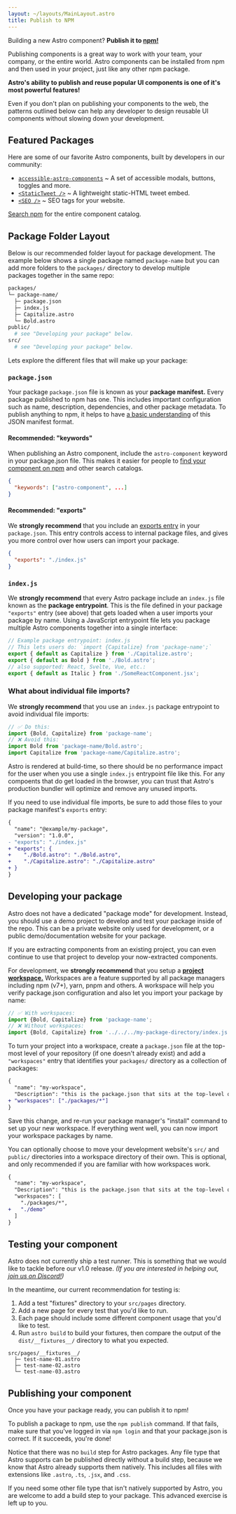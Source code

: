 ```yaml
---
layout: ~/layouts/MainLayout.astro
title: Publish to NPM
---
```


Building a new Astro component? **Publish it to [npm!](https://npmjs.com/)**

Publishing components is a great way to work with your team, your company, or the entire world. Astro components can be installed from npm and then used in your project, just like any other npm package.

**Astro's ability to publish and reuse popular UI components is one of it's most powerful features!**

Even if you don't plan on publishing your components to the web, the patterns outlined below can help any developer to design reusable UI components without slowing down your development.

## Featured Packages

Here are some of our favorite Astro components, built by developers in our community:

- [`accessible-astro-components`](https://www.npmjs.com/package/accessible-astro-components) ~ A set of accessible modals, buttons, toggles and more.
- [`<StaticTweet />`](https://www.npmjs.com/package/@rebelchris/astro-static-tweet) ~ A lightweight static-HTML tweet embed.
- [`<SEO />`](https://github.com/jonasmerlin/astro-seo) ~ SEO tags for your website.

[Search npm](https://www.npmjs.com/search?q=keywords%3Aastro-component) for the entire component catalog.


## Package Folder Layout

Below is our recommended folder layout for package development. The example below shows a single package named `package-name` but you can add more folders to the `packages/` directory to develop multiple packages together in the same repo:

```bash
packages/
└─ package-name/
  ├─ package.json
  ├─ index.js
  ├─ Capitalize.astro
  └─ Bold.astro
public/
  # see "Developing your package" below.
src/
  # see "Developing your package" below.
```

Lets explore the different files that will make up your package:

### `package.json`

Your package `package.json` file is known as your **package manifest.** Every package published to npm has one. This includes important configuration such as name, description, dependencies, and other package metadata. To publish anything to npm, it helps to have [a basic understanding](https://docs.npmjs.com/creating-a-package-json-file) of this JSON manifest format.

#### Recommended: "keywords"

When publishing an Astro component, include the `astro-component` keyword in your package.json file. This makes it easier for people to [find your component on npm](https://www.npmjs.com/search?q=keywords%3Aastro-component) and other search catalogs.

```json
{
  "keywords": ["astro-component", ...]
}
```


#### Recommended: "exports"

We **strongly recommend** that you include an [exports entry](https://nodejs.org/api/packages.html) in your `package.json`. This entry controls access to internal package files, and gives you more control over how users can import your package.

```json
{
  "exports": "./index.js"
}
```

### `index.js`

We **strongly recommend** that every Astro package include an `index.js` file known as the **package entrypoint**. This is the file defined in your package `"exports"` entry (see above) that gets loaded when a user imports your package by name. Using a JavaScript entrypoint file lets you package multiple Astro components together into a single interface:

```js
// Example package entrypoint: index.js
// This lets users do: `import {Capitalize} from 'package-name';`
export { default as Capitalize } from './Capitalize.astro';
export { default as Bold } from './Bold.astro';
// also supported: React, Svelte, Vue, etc.:
export { default as Italic } from './SomeReactComponent.jsx';
```

### What about individual file imports? 

We **strongly recommend** that you use an `index.js` package entrypoint to avoid individual file imports:

```js
// ✅ Do this:
import {Bold, Capitalize} from 'package-name';
// ❌ Avoid this:
import Bold from 'package-name/Bold.astro';
import Capitalize from 'package-name/Capitalize.astro';
```

Astro is rendered at build-time, so there should be no performance impact for the user when you use a single `index.js` entrypoint file like this. For any compoents that do get loaded in the browser, you can trust that Astro's production bundler will optimize and remove any unused imports.

If you need to use individual file imports, be sure to add those files to your package manifest's `exports` entry:

```diff
{
  "name": "@example/my-package",
  "version": "1.0.0",
- "exports": "./index.js"
+ "exports": {
+    "./Bold.astro": "./Bold.astro",
+    "./Capitalize.astro": "./Capitalize.astro"
+ }
}
```

## Developing your package

Astro does not have a dedicated "package mode" for development. Instead, you should use a demo project to develop and test your package inside of the repo. This can be a private website only used for development, or a public demo/documentation website for your package. 

If you are extracting components from an existing project, you can even continue to use that project to develop your now-extracted components.

For development, we **strongly recommend** that you setup a [**project workspace.**](https://docs.npmjs.com/cli/v7/configuring-npm/package-json#workspaces) Workspaces are a feature supported by all package managers including npm (v7+), yarn, pnpm and others. A workspace will help you verify package.json configuration and also let you import your package by name:

```js
// ✅ With workspaces:
import {Bold, Capitalize} from 'package-name';
// ❌ Without workspaces:
import {Bold, Capitalize} from '../../../my-package-directory/index.js';
```

To turn your project into a workspace, create a `package.json` file at the top-most level of your repository (if one doesn't already exist) and add  a `"workspaces"` entry that identifies your `packages/` directory as a collection of packages:

```diff
{
  "name": "my-workspace",
  "Description": "this is the package.json that sits at the top-level of your repo.",
+ "workspaces": ["./packages/*"]
}
```

Save this change, and re-run your package manager's "install" command to set up your new workspace. If everything went well, you can now import your workspace packages by name.

You can optionally choose to move your development website's `src/` and `public/` directories into a workspace directory of their own. This is optional, and only recommended if you are familiar with how workspaces work.

```diff
{
  "name": "my-workspace",
  "Description": "this is the package.json that sits at the top-level of your repo.",
  "workspaces": [
    "./packages/*",
+   "./demo"
  ]
}
```

## Testing your component

Astro does not currently ship a test runner. This is something that we would like to tackle before our v1.0 release. *(If you are interested in helping out, [join us on Discord!](https://astro.build/chat))*

In the meantime, our current recommendation for testing is:
1. Add a test "fixtures" directory to your `src/pages` directory.
2. Add a new page for every test that you'd like to run. 
3. Each page should include some different component usage that you'd like to test.
4. Run `astro build` to build your fixtures, then compare the output of the `dist/__fixtures__/` directory to what you expected.

```
src/pages/__fixtures__/
  ├─ test-name-01.astro
  ├─ test-name-02.astro
  └─ test-name-03.astro
```


## Publishing your component

Once you have your package ready, you can publish it to npm!

To publish a package to npm, use the `npm publish` command. If that fails, make sure that you've logged in via `npm login` and that your package.json is correct. If it succeeds, you're done!

Notice that there was no `build` step for Astro packages. Any file type that Astro supports can be published directly without a build step, because we know that Astro already supports them natively. This includes all files with extensions like `.astro`, `.ts`, `.jsx`, and `.css`.

If you need some other file type that isn't natively supported by Astro, you are welcome to add a build step to your package. This advanced exercise is left up to you.